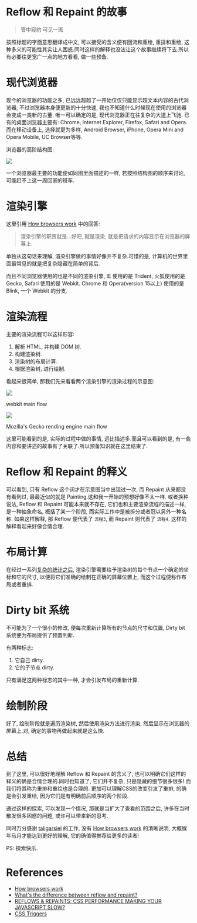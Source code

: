 
# Reflow 和 Repaint 的故事
> 管中窥豹 可见一斑

按照标题的字面意思翻译成中文, 可以接受的含义便有回流和重绘, 重排和重绘, 这种多义的可能性其实让人困惑.同时这样的解释也没法让这个故事继续将下去.所以有必要往更宽广一点的地方看看, 做一些预备.

# 现代浏览器
现今的浏览器的功能之多, 已远远超越了一开始仅仅只能显示超文本内容的古代浏览器, 不过浏览器本身便更新的十分快速, 我也不知道什么时候现在使用的浏览器会变成一类新的古董.
唯一可以确定的是, 现代浏览器正在往复杂的大道上飞驰. 已有的桌面浏览器主要有: Chrome, Internet Explorer, Firefox, Safari and Opera.而在移动设备上, 选择就更为多样, 
Android Browser, iPhone, Opera Mini and Opera Mobile, UC Browser等等.

浏览器的高阶结构图:

![](https://www.html5rocks.com/en/tutorials/internals/howbrowserswork/layers.png)

一个浏览器最主要的功能便如同图里面描述的一样, 若按照结构图的顺序来讨论, 可能赶不上这一周回家的班车.

# 渲染引擎
这里引用 [How browsers work](https://www.html5rocks.com/en/tutorials/internals/howbrowserswork) 中的回答:

> 渲染引擎的职责就是...好吧, 就是渲染, 就是把请求的内容显示在浏览器的屏幕上.

单独从这句话来理解, 渲染引擎做的事情好像并不复杂.可惜的是, 计算机的世界里面最常见的就是把复杂隐藏在简单的背后.

而且不同浏览器使用的也是不同的渲染引擎, IE 使用的是 Trident, 火狐使用的是 Gecko, Safari 使用的是 Webkit. Chrome 和 Opera(version 15以上) 使用的是 Blink, 一个 Webkit 的分支.

# 渲染流程
主要的渲染流程可以这样形容:

1. 解析 HTML, 并构建 DOM 树.
2. 构建渲染树.
3. 渲染树的布局计算.
4. 根据渲染树, 进行绘制.

看起来很简单, 那我们先来看看两个渲染引擎的渲染过程的示意图:

![](https://www.html5rocks.com/en/tutorials/internals/howbrowserswork/webkitflow.png)

webkit main flow

![](https://www.html5rocks.com/en/tutorials/internals/howbrowserswork/image008.jpg)

Mozilla's Gecko rending engine main flow

这里可能看到的是, 实际的过程中做的事情, 远比描述多.而且可以看到的是, 有一些内容和要讲述的故事有了关联了.所以预备知识就在这里结束了.

# Reflow 和 Repaint 的释义
可以看到, 只有 Reflow 这个词才在示意图当中出现过一次, 而 Repaint 从来都没有看到过, 最最近似的就是 Painting.这和我一开始的预想好像不太一样.
或者换种说法, Reflow 和 Repaint 可能本来就不存在, 它们也和主要渲染流程的描述一样, 是一种抽象命名, 概括了某一个阶段, 而实际工作中是被拆分或者冠以另外一种名称.
如果这样解释, 那 Reflow 便代表了 `流程3`, 而 Repaint 则代表了 `流程4`. 这样的解释看起来好像合情合理.

# 布局计算
在经过一系列[复杂的统计之后](https://www.html5rocks.com/en/tutorials/internals/howbrowserswork/#Render_tree_construction), 渲染引擎需要给予渲染树的每个节点一个确定的坐标和它的尺寸, 
以便将它们准确的绘制在正确的屏幕位置上, 而这个过程便称作布局或者重排.

# Dirty bit 系统
不可能为了一个很小的修改, 便每次重新计算所有的节点的尺寸和位置, Dirty bit 系统便为布局提供了预置判断.

有两种标志:

1. 它自己 dirty.
2. 它的子节点 dirty.

只有满足这两种标志的其中一种, 才会引发布局的重新计算.

# 绘制阶段
好了, 绘制阶段就是遍历渲染树, 然后使用渲染方法进行渲染, 然后显示在浏览器的屏幕上.对, 确定的事物再做起来就是这么快.

# 总结
到了这里, 可以很好地理解 Reflow 和 Repaint 的含义了, 也可以明确它们这样的释义的确是合情合理的.同时也知道了, 它们并不复杂, 只是隐藏的细节很多很多! 而我们将其称为重排和重绘也是合理的.
更加可以理解CSS的改变引发了重排, 的确是会引发重绘, 因为它们是有明确前后顺序的两个阶段.

通过这样的探索, 可以发现一个情况, 那就是当扩大了查看的范围之后, 许多在当时散发很多困惑的问题, 或许可以带来新的思考.

同时万分感谢 [taligarsiel](http://taligarsiel.com/) 的工作, 没有 [How browsers work](http://taligarsiel.com/) 的清晰说明, 大概猴年马月才能达到更好的理解, 它的确值得推荐给更多的读者!

PS: 探索快乐.

# References
* [How browsers work](https://www.html5rocks.com/en/tutorials/internals/howbrowserswork)
* [What's the difference between reflow and repaint?](https://stackoverflow.com/questions/2549296/whats-the-difference-between-reflow-and-repaint)
* [REFLOWS & REPAINTS: CSS PERFORMANCE MAKING YOUR JAVASCRIPT SLOW?](http://www.stubbornella.org/content/2009/03/27/reflows-repaints-css-performance-making-your-javascript-slow/)
* [CSS Triggers](https://csstriggers.com/)

